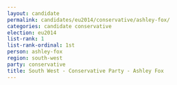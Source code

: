 ```yaml
---
layout: candidate
permalink: candidates/eu2014/conservative/ashley-fox/
categories: candidate conservative
election: eu2014
list-rank: 1
list-rank-ordinal: 1st
person: ashley-fox
region: south-west
party: conservative
title: South West - Conservative Party - Ashley Fox
---
```

